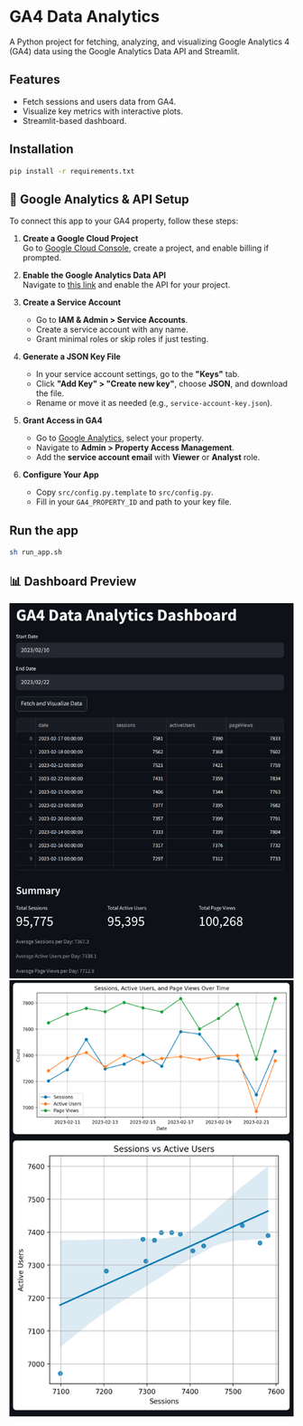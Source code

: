 # GA4 Data Analytics

A Python project for fetching, analyzing, and visualizing Google Analytics 4 (GA4) data using the Google Analytics Data API and Streamlit.

## Features

- Fetch sessions and users data from GA4.
- Visualize key metrics with interactive plots.
- Streamlit-based dashboard.

## Installation

```bash
pip install -r requirements.txt
```

## 🔧 Google Analytics & API Setup

To connect this app to your GA4 property, follow these steps:

1. **Create a Google Cloud Project**  
   Go to [Google Cloud Console](https://console.cloud.google.com/), create a project, and enable billing if prompted.

2. **Enable the Google Analytics Data API**  
   Navigate to [this link](https://console.developers.google.com/apis/api/analyticsdata.googleapis.com/overview) and enable the API for your project.

3. **Create a Service Account**  
   - Go to **IAM & Admin > Service Accounts**.
   - Create a service account with any name.
   - Grant minimal roles or skip roles if just testing.

4. **Generate a JSON Key File**  
   - In your service account settings, go to the **"Keys"** tab.
   - Click **"Add Key" > "Create new key"**, choose **JSON**, and download the file.
   - Rename or move it as needed (e.g., `service-account-key.json`).

5. **Grant Access in GA4**  
   - Go to [Google Analytics](https://analytics.google.com/), select your property.
   - Navigate to **Admin > Property Access Management**.
   - Add the **service account email** with **Viewer** or **Analyst** role.

6. **Configure Your App**  
   - Copy `src/config.py.template` to `src/config.py`.
   - Fill in your `GA4_PROPERTY_ID` and path to your key file.

## Run the app

```bash
sh run_app.sh
```

## 📊 Dashboard Preview

![Summary View](img/dashboard_summary_view.png)
![Visualizations](img/dashboard_visualizations.png)
